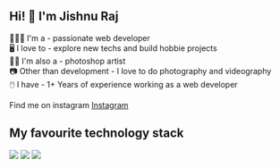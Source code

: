 <h2>Hi! 👋  I'm Jishnu Raj</h2>

<p>🧑🏻‍🦱 I'm a - passionate web developer<br />
🖥️ I love to - explore new techs and build hobbie projects<br />
👨‍🎨 I'm also a - photoshop artist<br />
📷 Other than development - I love to do photography and videography <br />
🖱️ I have - 1+ Years of experience working as a web developer<p/>
<p>Find me on instagram <a href="https://www.instagram.com/plutokyd/">Instagram</a></p>

<h2> My favourite technology stack </h2>
<img src="https://img.icons8.com/color-glass/50/000000/adobe-photoshop.png"/>
<img src="https://img.icons8.com/color/48/000000/vue-js.png"/>
<img src="https://img.icons8.com/color/48/000000/visual-studio-code-2019.png"/>


